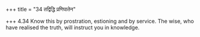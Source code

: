 +++
title = "34 तद्विद्धि प्रणिपातेन"

+++
4.34 Know this by prostration, estioning and by service. The wise, who
have realised the truth, will instruct you in knowledge.
